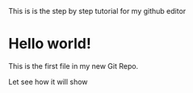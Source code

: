 <!DOCTYPE html>
<html>
<head>
<title>Hello World!</title>
<link rel="stylesheet" href="bluestyle.css">
</head>
<body>
This is is the step by step tutorial for my github editor
<h1>Hello world!</h1>
<p>This is the first file in my new Git Repo.</p>
Let see how it will show
</body>
</html>
